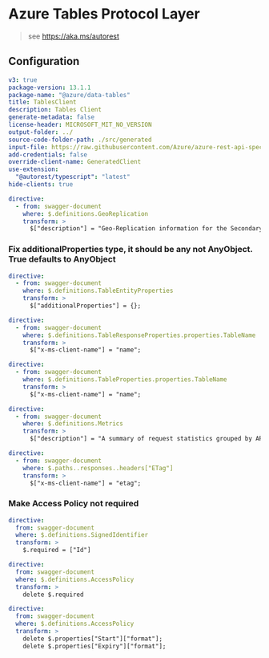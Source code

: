 # Azure Tables Protocol Layer

> see https://aka.ms/autorest

## Configuration

```yaml
v3: true
package-version: 13.1.1
package-name: "@azure/data-tables"
title: TablesClient
description: Tables Client
generate-metadata: false
license-header: MICROSOFT_MIT_NO_VERSION
output-folder: ../
source-code-folder-path: ./src/generated
input-file: https://raw.githubusercontent.com/Azure/azure-rest-api-specs/4a8cd09ab6963b6dd36088aafca81975d32ee561/specification/cosmos-db/data-plane/Microsoft.Tables/preview/2019-02-02/table.json
add-credentials: false
override-client-name: GeneratedClient
use-extension:
  "@autorest/typescript": "latest"
hide-clients: true
```

```yaml
directive:
  - from: swagger-document
    where: $.definitions.GeoReplication
    transform: >
      $["description"] = "Geo-Replication information for the Secondary Storage Service";
```

### Fix additionalProperties type, it should be any not AnyObject. True defaults to AnyObject

```yaml
directive:
  - from: swagger-document
    where: $.definitions.TableEntityProperties
    transform: >
      $["additionalProperties"] = {};
```

```yaml
directive:
  - from: swagger-document
    where: $.definitions.TableResponseProperties.properties.TableName
    transform: >
      $["x-ms-client-name"] = "name";
```

```yaml
directive:
  - from: swagger-document
    where: $.definitions.TableProperties.properties.TableName
    transform: >
      $["x-ms-client-name"] = "name";
```

```yaml
directive:
  - from: swagger-document
    where: $.definitions.Metrics
    transform: >
      $["description"] = "A summary of request statistics grouped by API";
```

```yaml
directive:
  - from: swagger-document
    where: $.paths..responses..headers["ETag"]
    transform: >
      $["x-ms-client-name"] = "etag";
```

### Make Access Policy not required

```yaml
directive:
  from: swagger-document
  where: $.definitions.SignedIdentifier
  transform: >
    $.required = ["Id"]
```

```yaml
directive:
  from: swagger-document
  where: $.definitions.AccessPolicy
  transform: >
    delete $.required
```

```yaml
directive:
  from: swagger-document
  where: $.definitions.AccessPolicy
  transform: >
    delete $.properties["Start"]["format"];
    delete $.properties["Expiry"]["format"];
```
